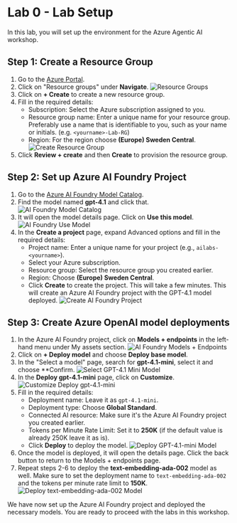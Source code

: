 # Lab 0 - Lab Setup

In this lab, you will set up the environment for the Azure Agentic AI workshop.

## Step 1: Create a Resource Group

1. Go to the [Azure Portal](https://portal.azure.com/).
2. Click on "Resource groups" under **Navigate**.
    ![Resource Groups](images/resource_groups.png)
3. Click on **+ Create** to create a new resource group.
4. Fill in the required details:
   - Subscription: Select the Azure subscription assigned to you.
   - Resource group name: Enter a unique name for your resource group. Preferably use a name that is identifiable to you, such as your name or initials. (e.g. `<yourname>-Lab-RG`)
   - Region: For the region choose **(Europe) Sweden Central**.
   ![Create Resource Group](images/create_resource_group.png)
5. Click **Review + create** and then **Create** to provision the resource group.

## Step 2: Set up Azure AI Foundry Project

1. Go to the [Azure AI Foundry Model Catalog](https://ai.azure.com/explore/models).
2. Find the model named **gpt-4.1** and click that.
    ![AI Foundry Model Catalog](images/ai_foundry_model_catalog.png)
3. It will open the model details page. Click on **Use this model**.
    ![AI Foundry Use Model](images/ai_foundry_use_this_model.png)
4. In the **Create a project** page, expand Advanced options and fill in the required details:
   - Project name: Enter a unique name for your project (e.g., `ailabs-<yourname>`).
   - Select your Azure subscription.
   - Resource group: Select the resource group you created earlier.
   - Region: Choose **(Europe) Sweden Central**.
   - Click **Create** to create the project. This will take a few minutes. This will create an Azure AI Foundry project with the GPT-4.1 model deployed.
   ![Create AI Foundry Project](images/create_ai_foundry_project.png)

## Step 3: Create Azure OpenAI model deployments

1. In the Azure AI Foundry project, click on **Models + endpoints** in the left-hand menu under My assets section.
    ![AI Foundry Models + Endpoints](images/ai_foundry_models_endpoints.png)
2. Click on **+ Deploy model** and choose **Deploy base model**.
3. In the "Select a model" page, search for **gpt-4.1-mini**, select it and choose **Confirm.
    ![Select GPT-4.1 Mini Model](images/select_gpt-4.1-mini_model.png)
4. In the **Deploy gpt-4.1-mini** page, click on **Customize**.
    ![Customize Deploy gpt-4.1-mini](images/customize_deploy_gpt-4.1-mini.png)
5. Fill in the required details:
   - Deployment name: Leave it as `gpt-4.1-mini`.
   - Deployment type: Choose **Global Standard**.
   - Connected AI resource: Make sure it's the Azure AI Foundry project you created earlier.
   - Tokens per Minute Rate Limit: Set it to **250K** (if the default value is already 250K leave it as is).
   - Click **Deploy** to deploy the model.
   ![Deploy GPT-4.1-mini Model](images/deploy_gpt-4.1-mini.png)
6. Once the model is deployed, it will open the details page. Click the back button to return to the Models + endpoints page.
7. Repeat steps 2-6 to deploy the **text-embedding-ada-002** model as well. Make sure to set the deployment name to `text-embedding-ada-002` and the tokens per minute rate limit to **150K**.
    ![Deploy text-embedding-ada-002 Model](images/deploy_text-embedding-ada-002.png)


We have now set up the Azure AI Foundry project and deployed the necessary models. You are ready to proceed with the labs in this workshop.